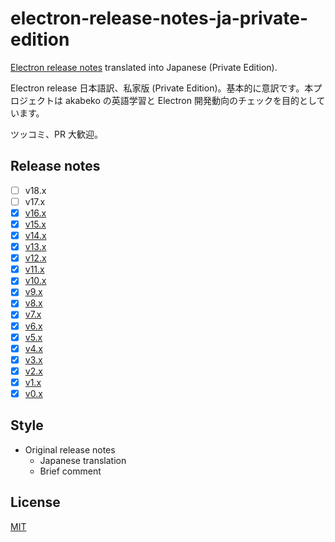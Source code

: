 # electron-release-notes-ja-private-edition

[Electron release notes](https://github.com/electron/electron/releases) translated into Japanese (Private Edition).

Electron release 日本語訳、私家版 (Private Edition)。基本的に意訳です。本プロジェクトは akabeko の英語学習と Electron 開発動向のチェックを目的としています。

ツッコミ、PR 大歓迎。

## Release notes

- [ ] v18.x
- [ ] v17.x
- [x] [v16.x](v16.x/index.md)
- [x] [v15.x](v15.x/index.md)
- [x] [v14.x](v14.x/index.md)
- [x] [v13.x](v13.x/index.md)
- [x] [v12.x](v12.x/index.md)
- [x] [v11.x](v11.x/index.md)
- [x] [v10.x](v10.x/index.md)
- [x] [v9.x](v9.x/index.md)
- [x] [v8.x](v8.x/index.md)
- [x] [v7.x](v7.x/index.md)
- [x] [v6.x](v6.x/index.md)
- [x] [v5.x](v5.x/index.md)
- [x] [v4.x](v4.x/index.md)
- [x] [v3.x](v3.x/index.md)
- [x] [v2.x](v2.x/index.md)
- [x] [v1.x](v1.x/index.md)
- [x] [v0.x](v0.x/index.md)

## Style

- Original release notes
  - Japanese translation
  - Brief comment

## License

[MIT](LICENSE)
